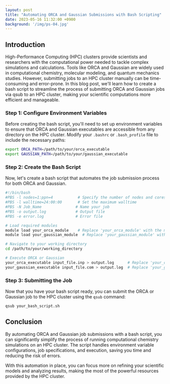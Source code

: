 ```yaml
---
layout: post
title: "Automating ORCA and Gaussian Submissions with Bash Scripting"
date: 2023-05-16 11:32:00 +0900
background: '/img/ps-04.jpg'
---
```


## Introduction

High-Performance Computing (HPC) clusters provide scientists and researchers with the computational power needed to tackle complex simulations and calculations. Tools like ORCA and Gaussian are widely used in computational chemistry, molecular modeling, and quantum mechanics studies. However, submitting jobs to an HPC cluster manually can be time-consuming and error-prone. In this blog post, we'll learn how to create a bash script to streamline the process of submitting ORCA and Gaussian jobs via qsub to an HPC cluster, making your scientific computations more efficient and manageable.

### Step 1: Configure Environment Variables

Before creating the bash script, you'll need to set up environment variables to ensure that ORCA and Gaussian executables are accessible from any directory on the HPC cluster. Modify your `.bashrc` or `.bash_profile` file to include the necessary paths:

```bash
export ORCA_PATH=/path/to/your/orca_executable
export GAUSSIAN_PATH=/path/to/your/gaussian_executable
```

### Step 2: Create the Bash Script

Now, let's create a bash script that automates the job submission process for both ORCA and Gaussian.

```bash
#!/bin/bash
#PBS -l nodes=1:ppn=4           # Specify the number of nodes and cores per node
#PBS -l walltime=24:00:00       # Set the maximum walltime
#PBS -N Job_Name               # Name your job
#PBS -o output.log             # Output file
#PBS -e error.log              # Error file

# Load required modules
module load your_orca_module    # Replace 'your_orca_module' with the module name for ORCA
module load your_gaussian_module  # Replace 'your_gaussian_module' with the module name for Gaussian

# Navigate to your working directory
cd /path/to/your/working_directory

# Execute ORCA or Gaussian
your_orca_executable input_file.inp > output.log      # Replace 'your_orca_executable' with the ORCA executable name and provide the input file
your_gaussian_executable input_file.com > output.log  # Replace 'your_gaussian_executable' with the Gaussian executable name and provide the input file
```

### Step 3: Submitting the Job

Now that you have your bash script ready, you can submit the ORCA or Gaussian job to the HPC cluster using the `qsub` command:

```bash
qsub your_bash_script.sh
```

## Conclusion

By automating ORCA and Gaussian job submissions with a bash script, you can significantly simplify the process of running computational chemistry simulations on an HPC cluster. The script handles environment variable configurations, job specifications, and execution, saving you time and reducing the risk of errors.

With this automation in place, you can focus more on refining your scientific models and analyzing results, making the most of the powerful resources provided by the HPC cluster.
